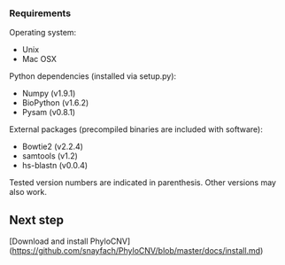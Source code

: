 ### Requirements

Operating system:
* Unix
* Mac OSX

Python dependencies (installed via setup.py): 
* Numpy (v1.9.1)
* BioPython (v1.6.2)
* Pysam (v0.8.1)

External packages (precompiled binaries are included with software):
* Bowtie2 (v2.2.4)
* samtools (v1.2)
* hs-blastn (v0.0.4) 

Tested version numbers are indicated in parenthesis. Other versions may also work.

## Next step
[Download and install PhyloCNV] (https://github.com/snayfach/PhyloCNV/blob/master/docs/install.md)